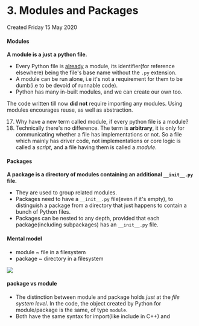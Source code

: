 # 3. Modules and Packages
Created Friday 15 May 2020

#### Modules
**A module is a just a python file.**

* Every Python file is [already](https://stackoverflow.com/a/34826647/11392807) a module, its identifier(for reference elsewhere) being the file's base name without the ``.py`` extension.
* A module can be run alone, i.e it's not a requirement for them to be dumb(i.e to be devoid of runnable code).
* Python has many in-built modules, and we can create our own too.

The code written till now **did not** require importing any modules. Using modules encourages reuse, as well as abstraction.


17. Why have a new term called module, if every python file is a module?
18. Technically there's no difference. The term is **arbitrary**, it is only for communicating whether a file has implementations or not. So a file which mainly has driver code, not implementations or core logic is called a *script*, and a file having them is called a *module*.


#### Packages
**A package is a directory of modules containing an additional ``__init__.py`` file.**

* They are used to group related modules.
* Packages need to have a ``__init__.py`` file(even if it's empty), to distinguish a package from a directory that just happens to contain a bunch of Python files.
* Packages can be nested to any depth, provided that each package(including subpackages) has an ``__init__.py`` file.


#### Mental model

* module ~ file in a filesystem
* package ~ directory in a filesystem

![](pasted_image%2030.png)

#### package vs module

* The distinction between module and package holds *just* at the *file system level*. In the code, the object created by Python for module/package is the same, of type ``module``.
* Both have the same syntax for import(like include in C++) and 


